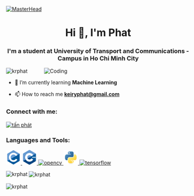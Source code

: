 [![MasterHead](https://cdna.artstation.com/p/assets/images/images/028/419/378/original/koen-leung-comp.gif?1594410959)](https://rishavchanda.io)
<h1 align="center">Hi 👋, I'm Phat</h1>
<h3 align="center">I'm a student at University of Transport and Communications - Campus in Ho Chi Minh City</h3>
<img align="right" alt="Coding" width="400" src="https://camo.githubusercontent.com/5ddf73ad3a205111cf8c686f687fc216c2946a75005718c8da5b837ad9de78c9/68747470733a2f2f7468756d62732e6766796361742e636f6d2f4576696c4e657874446576696c666973682d736d616c6c2e676966">

<p align="left"> <img src="https://komarev.com/ghpvc/?username=krphat&label=Profile%20views&color=0e75b6&style=flat" alt="krphat" /> </p>

- 🌱 I’m currently learning **Machine Learning**

- 📫 How to reach me **keiryphat@gmail.com**

<h3 align="left">Connect with me:</h3>
<p align="left">
<a href="https://fb.com/tấn phát" target="blank"><img align="center" src="https://raw.githubusercontent.com/rahuldkjain/github-profile-readme-generator/master/src/images/icons/Social/facebook.svg" alt="tấn phát" height="30" width="40" /></a>
</p>

<h3 align="left">Languages and Tools:</h3>
<p align="left"> <a href="https://www.cprogramming.com/" target="_blank" rel="noreferrer"> <img src="https://raw.githubusercontent.com/devicons/devicon/master/icons/c/c-original.svg" alt="c" width="40" height="40"/> </a> <a href="https://www.w3schools.com/cpp/" target="_blank" rel="noreferrer"> <img src="https://raw.githubusercontent.com/devicons/devicon/master/icons/cplusplus/cplusplus-original.svg" alt="cplusplus" width="40" height="40"/> </a> <a href="https://opencv.org/" target="_blank" rel="noreferrer"> <img src="https://www.vectorlogo.zone/logos/opencv/opencv-icon.svg" alt="opencv" width="40" height="40"/> </a> <a href="https://www.python.org" target="_blank" rel="noreferrer"> <img src="https://raw.githubusercontent.com/devicons/devicon/master/icons/python/python-original.svg" alt="python" width="40" height="40"/> </a> <a href="https://www.tensorflow.org" target="_blank" rel="noreferrer"> <img src="https://www.vectorlogo.zone/logos/tensorflow/tensorflow-icon.svg" alt="tensorflow" width="40" height="40"/> </a> </p>

<p><img align="left" src="https://github-readme-stats.vercel.app/api/top-langs?username=krphat&show_icons=true&locale=en&layout=compact" alt="krphat" /></p>

<p>&nbsp;<img align="center" src="https://github-readme-stats.vercel.app/api?username=krphat&show_icons=true&locale=en" alt="krphat" /></p>

<p><img align="center" src="https://github-readme-streak-stats.herokuapp.com/?user=krphat&" alt="krphat" /></p>
